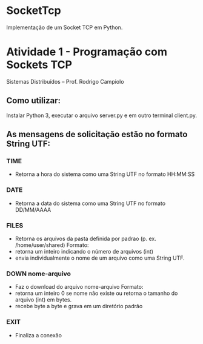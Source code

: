 # SocketTcp
Implementação de um Socket TCP em Python.

# Atividade 1 - Programação com Sockets TCP
Sistemas Distribuídos – Prof. Rodrigo Campiolo
## Como utilizar:
Instalar Python 3, executar o arquivo server.py e em outro terminal client.py.

## As mensagens de solicitação estão no formato String UTF:
### TIME
* Retorna a hora do sistema como uma String UTF no formato HH:MM:SS
### DATE
* Retorna a data do sistema como uma String UTF no formato DD/MM/AAAA
### FILES
* Retorna os arquivos da pasta definida por padrao (p. ex. /home/user/shared)
Formato:
* retorna um inteiro indicando o número de arquivos (int)
* envia individualmente o nome de um arquivo como uma String UTF.
### DOWN nome-arquivo
* Faz o download do arquivo nome-arquivo
Formato:
* retorna um inteiro 0 se nome não existe ou retorna o tamanho do arquivo (int) em bytes.
* recebe byte a byte e grava em um diretório padrão
### EXIT
* Finaliza a conexão
